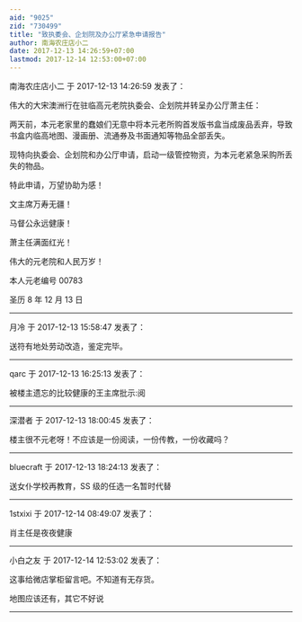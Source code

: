 ```yaml
---
aid: "9025"
zid: "730499"
title: "致执委会、企划院及办公厅紧急申请报告"
author: 南海农庄店小二
date: 2017-12-13 14:26:59+07:00
lastmod: 2017-12-14 12:53:00+07:00
---
```


南海农庄店小二 于 2017-12-13 14:26:59 发表了：

伟大的大宋澳洲行在驻临高元老院执委会、企划院并转呈办公厅萧主任：

两天前，本元老家里的蠢娘们无意中将本元老所购首发版书盒当成废品丢弃，导致书盒内临高地图、漫画册、流通券及书面通知等物品全部丢失。

现特向执委会、企划院和办公厅申请，启动一级管控物资，为本元老紧急采购所丢失的物品。

特此申请，万望协助为感！

文主席万寿无疆！

马督公永远健康！

萧主任满面红光！

伟大的元老院和人民万岁！

本人元老编号 00783

圣历 8 年 12 月 13 日

---

月冷 于 2017-12-13 15:58:47 发表了：

送符有地处劳动改造，鉴定完毕。

---

qarc 于 2017-12-13 16:25:13 发表了：

被楼主遗忘的比较健康的王主席批示:阅

---

深潜者 于 2017-12-13 18:00:45 发表了：

楼主很不元老呀！不应该是一份阅读，一份传教，一份收藏吗？

---

bluecraft 于 2017-12-13 18:24:13 发表了：

送女仆学校再教育，SS 级的任选一名暂时代替

---

1stxixi 于 2017-12-14 08:49:07 发表了：

肖主任是夜夜健康

---

小白之友 于 2017-12-14 12:53:02 发表了：

这事给微店掌柜留言吧。不知道有无存货。

地图应该还有，其它不好说

---
